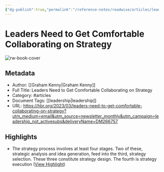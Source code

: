 ```yaml
---
{"dg-publish":true,"permalink":"/reference-notes/readwise/articles/leaders-need-to-get-comfortable-collaborating-on-strategy/"}
---
```


# Leaders Need to Get Comfortable Collaborating on Strategy

![rw-book-cover](https://hbr.org/resources/images/article_assets/2023/03/Mar23_27_1429228638.jpg)

## Metadata
- Author: [[Graham Kenny\|Graham Kenny]]
- Full Title: Leaders Need to Get Comfortable Collaborating on Strategy
- Category: #articles
- Document Tags: [[leadership\|leadership]] 
- URL: https://hbr.org/2023/03/leaders-need-to-get-comfortable-collaborating-on-strategy?utm_medium=email&utm_source=newsletter_monthly&utm_campaign=leadership_not_activesubs&deliveryName=DM266757

## Highlights
- The strategy process involves at least four stages. Two of these, strategic analysis and idea generation, feed into the third, strategy selection. These three constitute strategy design. The fourth is strategy execution ([View Highlight](https://read.readwise.io/read/01gxnhd03e0c84jf273w5jza7m))
